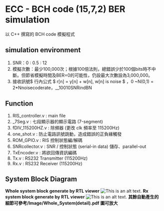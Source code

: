 # ECC - BCH code (15,7,2) BER simulation
以 C++ 撰寫的 BCH code 模擬程式
## simulation environment
1. SNR：0 : 0.5 : 12
2. 模擬次數：最少100,000次；根據100倍法則，總錯誤少於100個bits時不中斷。但節省模擬時間及BER=0的可能性，仍設最大次數設為3,000,000。
3. 接收訊號$ 行內公式 $ r[n] = y[n] + w[n],  w[n] is noise $ ，0 ~N(0,1) = 2*Nnoisecoderate，__10010SNRindBN
## Function
1. RIS_controller.v : main file
2. _7Seg.v          : 七段顯示器的顯示電路 (7-segment)
3. fDIV_115200HZ.v  : 除頻器 (更改 clk 頻率至 115200Hz)
4. one_shot.v       : 防止電路訊號跳動，造成錯誤的正負緣觸發
5. ROM_GPIO.v       : RIS 控制狀態編/解碼
6. SNRcollector.v   : SNR / 控制狀態 (serial-in data) 儲存、parallel-out
7. TxEncoder.v      : 將欲回傳資訊編碼
8. Tx.v             : RS232 Transmitter (115200Hz)
9. Rx.v             : RS232 Receiver (115200Hz)
## System Block Diagram
**Whole system block generate by RTL viewer**
![This is an alt text.](/Image/Whole_System.png)
**Rx system block generate by RTL viewer**
![This is an alt text.](/Image/Rx.png)
**其餘自動產生的細節可參考/Image/Whole_System(detail).pdf 圖可放大**
